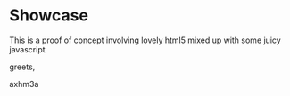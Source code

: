 Showcase
=============

This is a proof of concept involving lovely html5 mixed up with some juicy javascript

greets,

axhm3a